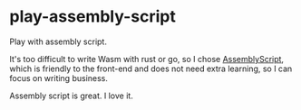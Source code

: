# play-assembly-script

Play with assembly script.

It's too difficult to write Wasm with rust or go, so I chose [AssemblyScript](https://www.assemblyscript.org/), which is friendly to the front-end and does not need extra learning, so I can focus on writing business.

Assembly script is great. I love it.